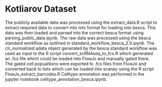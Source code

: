 # Kotliarov Dataset

The publicly available data was processed using the extract_data.R script to extract required data to convert into mtx format for loading into besca.
This data was then loaded and parsed into the correct besca format using parsing_public_data.ipynb.
The raw data was processed using the besca standard workflow as outlined in standard_workflow_besca_2.0.ipynb.
The clr_normalized adata object generated by the besca standard workflow was used as input to the R script convert_scRNAseq_to_fcs.R which generated an .fcs file which could be loaded into FlowJo and manually gated there.
The gated cell popualtions were exported to .fcs files from FlowJo and converted back to lists which can be loaded into scanpy using the R script FlowJo_extract_barcodes.R
Celltype annotation was performed in the jupyter notebook celltype_annotation_besca.ipynb.

